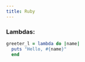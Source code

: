```yaml
---
title: Ruby
---
```


### Lambdas:
```ruby
greeter_l = lambda do |name|
  puts "Hello, #{name}"
  end
```
